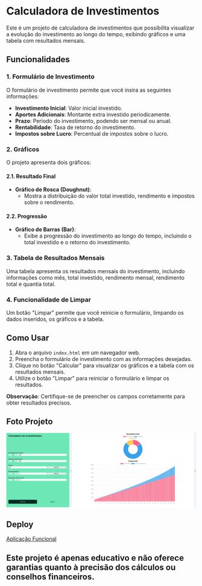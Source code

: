 # Calculadora de Investimentos

Este é um projeto de calculadora de investimentos que possibilita visualizar a evolução do investimento ao longo do tempo, exibindo gráficos e uma tabela com resultados mensais.

## Funcionalidades

### 1. Formulário de Investimento

O formulário de investimento permite que você insira as seguintes informações:

- **Investimento Inicial**: Valor inicial investido.
- **Aportes Adicionais**: Montante extra investido periodicamente.
- **Prazo**: Período do investimento, podendo ser mensal ou anual.
- **Rentabilidade**: Taxa de retorno do investimento.
- **Impostos sobre Lucro**: Percentual de impostos sobre o lucro.

### 2. Gráficos

O projeto apresenta dois gráficos:

#### 2.1. Resultado Final

- **Gráfico de Rosca (Doughnut)**:
  - Mostra a distribuição do valor total investido, rendimento e impostos sobre o rendimento.

#### 2.2. Progressão

- **Gráfico de Barras (Bar)**:
  - Exibe a progressão do investimento ao longo do tempo, incluindo o total investido e o retorno do investimento.

### 3. Tabela de Resultados Mensais

Uma tabela apresenta os resultados mensais do investimento, incluindo informações como mês, total investido, rendimento mensal, rendimento total e quantia total.

### 4. Funcionalidade de Limpar

Um botão "Limpar" permite que você reinicie o formulário, limpando os dados inseridos, os gráficos e a tabela.

## Como Usar

1. Abra o arquivo `index.html` em um navegador web.
2. Preencha o formulário de investimento com as informações desejadas.
3. Clique no botão "Calcular" para visualizar os gráficos e a tabela com os resultados mensais.
4. Utilize o botão "Limpar" para reiniciar o formulário e limpar os resultados.

**Observação**: Certifique-se de preencher os campos corretamente para obter resultados precisos.

## Foto Projeto

![foto do projeto](foto-projeto.png)

## Deploy

<a href="https://calculadora.jcsalerno.com.br/" target="_blank">Aplicação Funcional</a>

## Este projeto é apenas educativo e não oferece garantias quanto à precisão dos cálculos ou conselhos financeiros.
